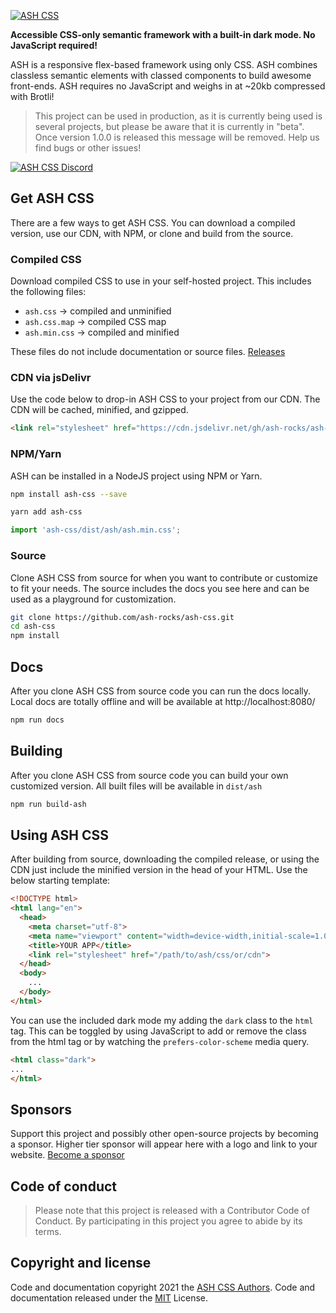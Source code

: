[ashlink]: https://ashcss.rocks/
[ashlogo]: https://cdn.jsdelivr.net/gh/ash-rocks/ash-css@0.1.4/public/logo.svg

[![ASH CSS][ashlogo]][ashlink]

**Accessible CSS-only semantic framework with a built-in dark mode. No JavaScript required!**

ASH is a responsive flex-based framework using only CSS. ASH combines classless semantic elements with classed components to build awesome front-ends. ASH requires no JavaScript and weighs in at ~20kb compressed with Brotli!

> This project can be used in production, as it is currently being used is several projects, but please be aware that it is currently in "beta". Once version 1.0.0 is released this message will be removed. Help us find bugs or other issues!

[discordlink]: https://discord.gg/zJpX85f
[discordbanner]: https://discordapp.com/api/guilds/687023973749358635/widget.png?style=banner2

[![ASH CSS Discord][discordbanner]][discordlink]

## Get ASH CSS
There are a few ways to get ASH CSS. You can download a compiled version, use our CDN, with NPM, or clone and build from the source.

### Compiled CSS
Download compiled CSS to use in your self-hosted project. This includes the following files:

- `ash.css` -> compiled and unminified
- `ash.css.map` -> compiled CSS map
- `ash.min.css` -> compiled and minified

These files do not include documentation or source files.
[Releases](https://github.com/ash-rocks/ash-css/releases)

### CDN via jsDelivr
Use the code below to drop-in ASH CSS to your project from our CDN. The CDN will be cached, minified, and gzipped.
```html
<link rel="stylesheet" href="https://cdn.jsdelivr.net/gh/ash-rocks/ash-css@0.2.0/dist/ash/ash.min.css">
```

### NPM/Yarn
ASH can be installed in a NodeJS project using NPM or Yarn.
```bash
npm install ash-css --save
```
```bash
yarn add ash-css
```
```javascript
import 'ash-css/dist/ash/ash.min.css';
```

### Source
Clone ASH CSS from source for when you want to contribute or customize to fit your needs. The source includes the docs you see here and can be used as a playground for customization.
```bash
git clone https://github.com/ash-rocks/ash-css.git
cd ash-css
npm install
```

## Docs
After you clone ASH CSS from source code you can run the docs locally. Local docs are totally offline and will be available at http://localhost:8080/
```bash
npm run docs
```

## Building
After you clone ASH CSS from source code you can build your own customized version. All built files will be available in `dist/ash`
```bash
npm run build-ash
```

## Using ASH CSS
After building from source, downloading the compiled release, or using the CDN just include the minified version in the head of your HTML. Use the below starting template:
```html
<!DOCTYPE html>
<html lang="en">
  <head>
    <meta charset="utf-8">
    <meta name="viewport" content="width=device-width,initial-scale=1.0">
    <title>YOUR APP</title>
    <link rel="stylesheet" href="/path/to/ash/css/or/cdn">
  </head>
  <body>
    ...
  </body>
</html>
```

You can use the included dark mode my adding the `dark` class to the `html` tag. This can be toggled by using JavaScript to add or remove the class from the html tag or by watching the `prefers-color-scheme` media query.
```html
<html class="dark">
...
</html>
```

## Sponsors
Support this project and possibly other open-source projects by becoming a sponsor. Higher tier sponsor will appear here with a logo and link to your website. [Become a sponsor](https://github.com/sponsors/skuIIs)

## Code of conduct
>Please note that this project is released with a Contributor Code of Conduct. By participating in this project you agree to abide by its terms.

## Copyright and license
Code and documentation copyright 2021 the [ASH CSS Authors](https://github.com/ash-rocks/ash-css/graphs/contributors). Code and documentation released under the [MIT](https://github.com/ash-rocks/ash-css/blob/main/LICENSE) License.
